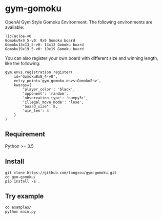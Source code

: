 # gym-gomoku

OpenAI Gym Style Gomoku Environment. The following environments are available:

    TicTacToe-v0
    Gomoku9x9_5-v0: 9x9 Gomoku board
    Gomoku13x13_5-v0: 13x13 Gomoku board
    Gomoku19x19_5-v0: 19x19 Gomoku board

You can also register your own board with different size and winning length, like the following:

    gym.envs.registration.register(
        id='Gomoku8x8_4-v0',
        entry_point='gym_gomoku.envs:GomokuEnv',
        kwargs={
            'player_color': 'black',
            'opponent': 'random',
            'observation_type': 'numpy3c',
            'illegal_move_mode': 'lose',
            'board_size': 8,
            'win_len': 4
        }
    )
  


## Requirement

Python >= 3.5

## Install

    git clone https://github.com/tongzou/gym-gomoku.git
    cd gym-gomoku/
    pip install -e .


## Try example

    cd examples/
    python main.py

